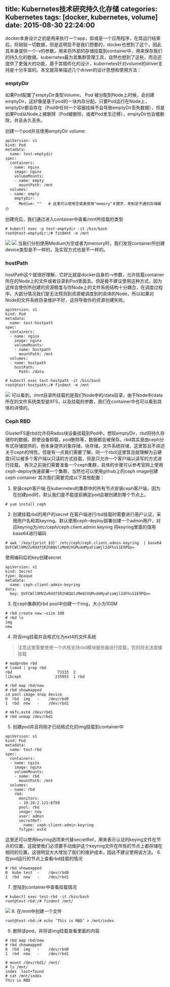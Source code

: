 title: Kubernetes技术研究持久化存储
categories: Kubernetes
tags: [docker, kubernetes, volume]
date: 2015-08-30 22:24:00
---
docker本身设计之初是用来执行一个app，抑或是一个应用程序，在其运行结束后，将销毁一切数据，但是这明显不是我们想要的，docker也想到了这个，因此其本身提供一个-v的参数，用来将外部的存储挂载到container中，用来保存我们的持久化的数据。kubernetes最为其集群管理工具，自然也想到了这些，而且还提供了更强大的功能，基于其插件化的设计，kubernetes针对volume的driver支持是十分丰富的。本文就简单描述几个driver的设计思想和使用方法：<!--more-->

### emptyDir
如果Pod配置了emptyDir类型Volume， Pod 被分配到Node上时候，会创建emptyDir，这好像是基于pod的一块内存分配。只要Pod运行在Node上，emptyDir都会存在（Pod中任何一个容器挂掉不会导致emptyDir丢失数据），但是如果Pod从Node上被删除（Pod被删除，或者Pod发生迁移），emptyDir也会被删除，并且永久丢失。

创建一个pod并且使用emptyDir volume:
```
apiVersion: v1
kind: Pod
metadata:
  name: test-emptydir
spec:
  containers:
  - name: nginx
    image: nginx
    volumeMounts:
    - name: empty
      mountPath: /mnt
  volumes:
  - name: empty
    emptyDir:
      Medium: ""   # 这里可以使用空或者使用"memory"关键字，来制定不通的存储媒介
```
创建完后，我们通过进入container中查看/mnt所挂载的类型
```
# kubectl exec -p test-emptydir -it /bin/bash
root@test-emptydir:/# findmnt -m /mnt
```
![](http://7xk38j.com1.z0.glb.clouddn.com/kubernetes_volume/v1.jpg)
![](http://7xk38j.com1.z0.glb.clouddn.com/kubernetes_volume/v2.jpg)
当我们分别使用Medium为空或者为memory时，我们发现container所创建device类型是不一样的，及实现方式也是不一样的。

### hostPath
hostPath这个就很好理解，它好比就是docker自身的-v参数，允许挂载container所在的Node上的文件或者目录到Pod里面去。但是极不建议使用这种方式，因为这样会使你所创建的资源极度与你Node上的文件系统结构十分耦合，在调度过程中，大部分情况我们是无法预测到资源被调度到的具体的Node，所以如果对Node的文件系统目录维护不好，这将导致你的资源创建失败。
```
apiVersion: v1
kind: Pod
metadata:
  name: test-hostpath
spec:
  containers:
  - name: nginx
    image: nginx
    volumeMounts:
    - name: hostpath
      mountPath: /mnt
  volumes:
  - name: hostpath
    hostPath:
      Path: /data
```
```
# kubectl exec test-hostpath -it /bin/bash
root@test-hostpath:/# findmnt -m /mnt
```
![](http://7xk38j.com1.z0.glb.clouddn.com/kubernetes_volume/v3.jpg)
可以看到，/mnt目录所挂载的是我们Node中的/data目录，由于Node中/data所在的文件系统类型是XFS，以及挂载的参数，我们在container中也可以看到具体的详情的。

### Ceph RBD
GlusterFS是rbd允许将Rados块设备挂载到Pod中。想较emptyDir，rbd将持久存储你的数据，即使设备卸载，pod删除等，数据都会被保存。rbd其实是由ceph分布式存储提供的，他本身提供对象存储，块存储，文件系统存储，这里暂且不讲述关于ceph的特性。但是有一点我们需要了解，同一个rbd(这里暂且就理解为云硬盘)可以被多个客户端以只读的方式挂载，但是只允许一个客户端以读写的方式进行挂载。
再次之前我们需要准备一个ceph集群，具体的步骤可以参考官网上使用ceph-deploy快速部署一个集群，当然也可以使用github上的ceph image创建ceph container
其次我们需要完成以下其他配置：
1. 安装ceph客户端
在kubernetes的集群中的所有节点安装ceph客户端，因为在创建pod时，默认我们是不能提前确定pod会被创建到哪个节点上。
```
# yum install ceph
```
2. 创建挂载rbd的用户的secret
在客户端进行rbd挂载时需要进行用户认证，采用用户名和其keyring。默认使用ceph-deploy部署创建一个admin用户，对应keyring为/etc/ceph/ceph.client.admin.keyring
将keyring里面的值用base64进行编码
```
# awk '/key/{print $3}' /etc/ceph/ceph.client.admin.keyring  | base64
QVFCWll0MVZvRddf5R2hBQUlzMm92VGMvdmMyaFzaWjl2dFhsS1E9PQo=
```
使用编码后的key创建secret
```
apiVersion: v1
kind: Secret
type: Opaque
metadata:
  name: ceph-client-admin-keyring
data:
  key: QVFCWll0MVZvRddf5R2hBQUlzMm92VGMvdmMyaFzaWjl2dFhsS1E9PQo=
```
3. 在ceph集群的rbd pool中创建一个img，大小为100M
```
# rbd create new —size 100
# rbd ls
img
new
```
4. 将该img挂载并且格式化为ext4的文件系统
> 注意这里需要使用一个内核支持rbd模块服务器进行挂载，否则将无法直接挂载
 
```
# modprobe rbd
# lsmod | grep rbd
rbd                    73133  2
libceph               235953  1 rbd

# rbd map rbd/new
# rbd showmapped
id pool image snap device
0  rbd  img   -    /dev/rbd0
1  rbd  new   -    /dev/rbd1

# mkfs.ext4 /dev/rbd1
# rbd unmap /dev/rbd1
```
5. 创建pod并且将刚才已经格式化的img挂载到container中
```
apiVersion: v1
kind: Pod
metadata:
  name: test-rbd
spec:
  containers:
  - name: nginx
    image: nginx
    volumeMounts:
    - name: rbd
      mountPath: /mnt
  volumes:
  - name: rbd
    rbd:
      monitors:
      - 10.10.2.121:6789
      pool: rbd
      image: new
      user: admin
      secretRef:
        name: ceph-client-admin-keyring
      fsType: ext4
```
这里还可以使用keyring选项来代替secretRef，用来表示认证的keying文件在节点的位置，这就使我们必须要手动维护这个keyring文件在所有的节点上都存储在相同的位置。这很明显大大增加了我们的维护成本，因此不建议使用该方法。
6. 在pod运行的节点上查看rbd挂载的情况
```
# rbd showmapped
0  kube test  -    /dev/rbd0
1  rbd  new   -    /dev/rbd1
```
7. 登陆到container中查看挂载情况
```
# kubectl exec test-rbd -it /bin/bash
root@test-rbd:/# findmnt /mnt/
```
![](http://7xk38j.com1.z0.glb.clouddn.com/kubernetes_volume/v4.jpg)
8. 在/mnt中创建一个文件
```
root@test-rbd:/# echo ’This is RBD’ > /mnt/index
```
9. 删除该pod，并将该img挂载查看里面的内容
```
# rbd map rbd/new
# rbd showmapped
0  rbd  img   -    /dev/rbd0
1  rbd  new   -    /dev/rbd1

# mount /dev/rbd1/ /mnt/
# ls /mnt/
index  lost+found
# cat /mnt/index
This is RBD
```








</br>